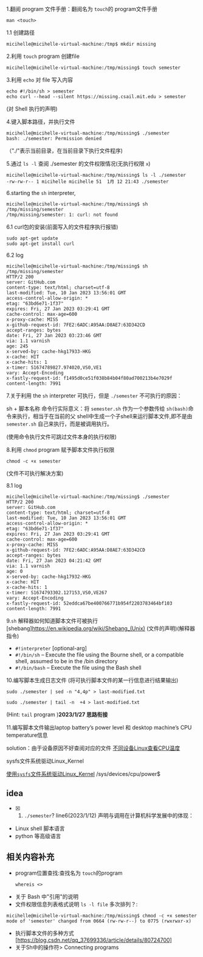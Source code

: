 
1.翻阅 program 文件手册：翻阅名为 `touch`的 program文件手册
``` Shell
man <touch>
```
1.1 创建路径

```shell
micihelle@micihelle-virtual-machine:/tmp$ mkdir missing
```

2.利用 `touch` program 创建file
``` Shell
micihelle@micihelle-virtual-machine:/tmp/missing$ touch semester
```

3.利用 `echo` 对 file 写入内容
``` Shell
echo #!/bin/sh > semester
echo curl --head --silent https://missing.csail.mit.edu > semester
```
(对 Shell 执行的声明)


4.键入脚本路径，并执行文件

``` Shell
micihelle@micihelle-virtual-machine:/tmp/missing$ ./semester
bash: ./semester: Permission denied
```
（"./"表示当前目录，在当前目录下执行文件程序)

5.通过 `ls -l` 查阅 ./semester 的文件权限情况(无执行权限 `x`)
``` Shell
micihelle@micihelle-virtual-machine:/tmp/missing$ ls -l ./semester 
-rw-rw-r-- 1 micihelle micihelle 51  1月 12 21:43 ./semester
```


6.starting the `sh` interpreter,
``` shell
micihelle@micihelle-virtual-machine:/tmp/missing$ sh /tmp/missing/semester
/tmp/missing/semester: 1: curl: not found
```

6.1 curl包的安装(前面写入的文件程序执行报错)
``` shell
sudo apt-get update
sudo apt-get install curl
```

6.2 log
``` shell
micihelle@micihelle-virtual-machine:/tmp/missing$ sh /tmp/missing/semester
HTTP/2 200 
server: GitHub.com
content-type: text/html; charset=utf-8
last-modified: Tue, 10 Jan 2023 13:56:01 GMT
access-control-allow-origin: *
etag: "63bd6e71-1f37"
expires: Fri, 27 Jan 2023 03:29:41 GMT
cache-control: max-age=600
x-proxy-cache: MISS
x-github-request-id: 7FE2:6ADC:A95AA:D8AE7:63D342CD
accept-ranges: bytes
date: Fri, 27 Jan 2023 03:23:46 GMT
via: 1.1 varnish
age: 245
x-served-by: cache-hkg17933-HKG
x-cache: HIT
x-cache-hits: 1
x-timer: S1674789827.974020,VS0,VE1
vary: Accept-Encoding
x-fastly-request-id: f1495d0ce51f038b84b04f80ad700213b4e7029f
content-length: 7991

```

7.关于利用 the `sh` interpreter 可执行，但是 `./semester` 不可执行的原因：

sh + 脚本名称 命令行实际意义：将 `semester.sh` 作为一个参数传给 `sh(bash)`命令来执行，相当于在当前的父 shell中生成一个子shell来运行脚本文件,即不是由`semester.sh` 自己来执行，而是被调用执行。

(使用命令执行文件可跳过文件本身的执行权限)


8.利用 `chmod` program 赋予脚本文件执行权限
``` Shell
chmod -c +x semester
```
(文件不可执行解决方案)

8.1 log
``` shell
micihelle@micihelle-virtual-machine:/tmp/missing$ ./semester
HTTP/2 200 
server: GitHub.com
content-type: text/html; charset=utf-8
last-modified: Tue, 10 Jan 2023 13:56:01 GMT
access-control-allow-origin: *
etag: "63bd6e71-1f37"
expires: Fri, 27 Jan 2023 03:29:41 GMT
cache-control: max-age=600
x-proxy-cache: MISS
x-github-request-id: 7FE2:6ADC:A95AA:D8AE7:63D342CD
accept-ranges: bytes
date: Fri, 27 Jan 2023 04:21:42 GMT
via: 1.1 varnish
age: 0
x-served-by: cache-hkg17932-HKG
x-cache: HIT
x-cache-hits: 1
x-timer: S1674793302.127153,VS0,VE267
vary: Accept-Encoding
x-fastly-request-id: 52eddca67be400766771b954f2203783464bf103
content-length: 7991

```

9.`sh` 解释器如何知道脚本文件可被执行
[shebang]https://en.wikipedia.org/wiki/Shebang_(Unix)
(文件的声明)(解释器指令)
- `#!interpreter` [optional-arg]
- `#!/bin/sh` – Execute the file using the Bourne shell, or a compatible shell, assumed to be in the /bin directory
- `#!/bin/bash` – Execute the file using the Bash shell


10.编写脚本生成日志文件
(将可执行脚本文件的某一行信息进行结果输出)
``` shell
sudo ./semester | sed -n "4,4p" > last-modified.txt

sudo ./semester | tail -n  +4 > last-modified.txt
```
(Hint: `tail` program )**2023/1/27 思路衔接**


11.编写脚本文件输出laptop battery’s power level 和 desktop machine’s CPU temperature信息

solution：由于设备原因不好查阅对应的文件
[不同设备Linux查看CPU温度](https://www.jianshu.com/p/fcbdebbe7b3f)

sysfs文件系统驱动Linux_Kernel

 [使用`sysfs`文件系统驱动Linux_Kernel](http://je8a5.cn/whQ4d)
/sys/devices/cpu/power$

## idea
- [x]  1. `./semester`?  line6(2023/1/12)
声明与调用在计算机科学发展中的体现：
- Linux shell 脚本语言
- python 等高级语言

## 相关内容补充

- program位置查找:查找名为 `touch`的program
    ``` Shell
    whereis <>
    ```
- 关于 Bash 中"引用"的说明
- 文件权限信息列表格式说明 `ls -l file`
多次排列？:
``` shell
micihelle@micihelle-virtual-machine:/tmp/missing$ chmod -c +x semester
mode of 'semester' changed from 0664 (rw-rw-r--) to 0775 (rwxrwxr-x)
```
- 执行脚本文件的多种方式
[https://blog.csdn.net/qq_37699336/article/details/80724700]
- 关于Sh中的操作符> Connecting programs